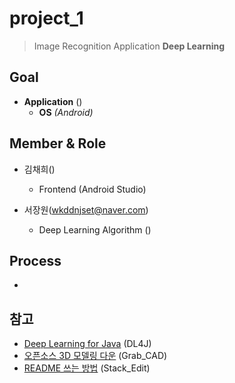 # project_1
>Image Recognition Application **Deep Learning**

## Goal 
- **Application** ()
    - **OS** *(Android)*

## Member & Role
- 김채희()
    - Frontend (Android Studio)
    
- 서장원(wkddnjset@naver.com)
    - Deep Learning Algorithm ()
    
## Process
- 

## 참고
- [Deep Learning for Java](https://deeplearning4j.org/kr-index) (DL4J)
- [오픈소스 3D 모델링 다운](https://grabcad.com/) (Grab_CAD)
- [README 쓰는 방법](https://stackedit.io/editor) (Stack_Edit)
